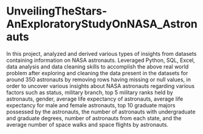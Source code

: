# UnveilingTheStars-AnExploratoryStudyOnNASA_Astronauts

In this project, analyzed and derived various types of insights from datasets containing information on NASA astronauts.
Leveraged Python, SQL, Excel, data analysis and data cleaning skills to accomplish the above real world problem after exploring and cleaning the data present in the datasets for around 350 astronauts by removing rows having missing or null values, in order to uncover various insights about NASA astronauts regarding various factors such as status, military branch, top 5 military ranks held by astronauts, gender, average life expectancy of astronauts, average life expectancy for male and female astronauts, top 10 graduate majors possessed by the astronauts, the number of astronauts with undergraduate and graduate degrees, number of astronauts from each state, and the average number of space walks and space flights by astronauts. 
